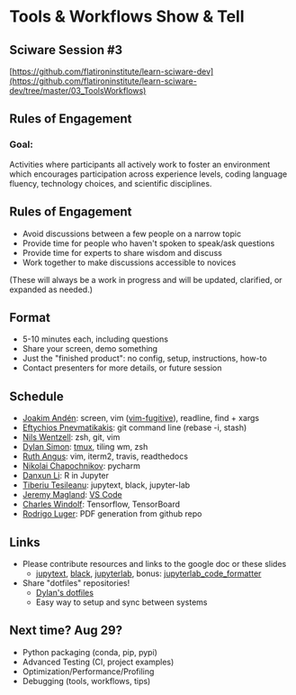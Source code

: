 # Tools & Workflows Show & Tell

## Sciware Session #3

[https://github.com/flatironinstitute/learn-sciware-dev](https://github.com/flatironinstitute/learn-sciware-dev/tree/master/03_ToolsWorkflows)


## Rules of Engagement

### Goal: 

Activities where participants all actively work to foster an environment which encourages participation across experience levels, coding language fluency, technology choices, and scientific disciplines.


## Rules of Engagement

- Avoid discussions between a few people on a narrow topic
- Provide time for people who haven't spoken to speak/ask questions
- Provide time for experts to share wisdom and discuss 
- Work together to make discussions accessible to novices

(These will always be a work in progress and will be updated, clarified, or expanded as needed.)



## Format 

- 5-10 minutes each, including questions
- Share your screen, demo something
- Just the "finished product": no config, setup, instructions, how-to
- Contact presenters for more details, or future session


## Schedule

- [Joakim Andén](mailto:janden@flatironinstitute.org): screen, vim ([vim-fugitive](https://github.com/tpope/vim-fugitive)), readline, find + xargs
- [Eftychios Pnevmatikakis](mailto:epnevmatikakis@flatironinstitute.org): git command line (rebase -i, stash)
- [Nils Wentzell](mailto:nwentzell@flatironinstitute.org): zsh, git, vim
- [Dylan Simon](mailto:dsimon@flatironinstitute.org): [tmux](https://github.com/tmux/tmux/wiki), tiling wm, zsh
- [Ruth Angus](mailto:rangus@flatironinstitute.org): vim, iterm2, travis, readthedocs
- [Nikolai Chapochnikov](mailto:nchapochnikov@flatironinstitute.org): pycharm
- [Danxun Li](mailto:dli@flatironinstitute.org): R in Jupyter
- [Tiberiu Tesileanu](mailto:ttesileanu@flatironinstitute.org): jupytext, black, jupyter-lab
- [Jeremy Magland](mailto:jmagland@flatironinstitute.org): [VS Code](vscode/vscode_magland.md)
- [Charles Windolf](mailto:cwindolf@flatironinstitute.org): Tensorflow, TensorBoard
- [Rodrigo Luger](mailto:rluger@flatironinstitute.org): PDF generation from github repo


## Links

- Please contribute resources and links to the google doc or these slides
  - [jupytext](https://github.com/mwouts/jupytext), [black](https://black.readthedocs.io/en/stable/), [jupyterlab](https://jupyterlab.readthedocs.io/en/stable/), bonus: [jupyterlab_code_formatter](https://github.com/ryantam626/jupyterlab_code_formatter)
- Share "dotfiles" repositories!
   - [Dylan's dotfiles](https://github.com/dylex/skel)
   - Easy way to setup and sync between systems



## Next time? Aug 29?
- Python packaging (conda, pip, pypi)
- Advanced Testing (CI, project examples)
- Optimization/Performance/Profiling
- Debugging (tools, workflows, tips)
